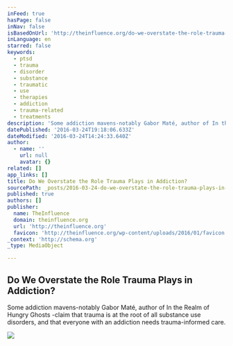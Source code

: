 ```yaml
---
inFeed: true
hasPage: false
inNav: false
isBasedOnUrl: 'http://theinfluence.org/do-we-overstate-the-role-trauma-plays-in-addiction/'
inLanguage: en
starred: false
keywords:
  - ptsd
  - trauma
  - disorder
  - substance
  - traumatic
  - use
  - therapies
  - addiction
  - trauma-related
  - treatments
description: 'Some addiction mavens-notably Gabor Maté, author of In the Realm of Hungry Ghosts -claim that trauma is at the root of all substance use disorders, and that everyone with an addiction needs trauma-informed care.'
datePublished: '2016-03-24T19:18:06.633Z'
dateModified: '2016-03-24T14:24:33.640Z'
author:
  - name: ''
    url: null
    avatar: {}
related: []
app_links: []
title: Do We Overstate the Role Trauma Plays in Addiction?
sourcePath: _posts/2016-03-24-do-we-overstate-the-role-trauma-plays-in-addiction.md
published: true
authors: []
publisher:
  name: TheInfluence
  domain: theinfluence.org
  url: 'http://theinfluence.org'
  favicon: 'http://theinfluence.org/wp-content/uploads/2016/01/favicon.png'
_context: 'http://schema.org'
_type: MediaObject

---
```

<article style=""><h1>Do We Overstate the Role Trauma Plays in Addiction?</h1><p>Some addiction mavens-notably Gabor Maté, author of In the Realm of Hungry Ghosts -claim that trauma is at the root of all substance use disorders, and that everyone with an addiction needs trauma-informed care.</p><img src="https://s3-us-west-2.amazonaws.com/the-grid-img/p/6e8b2ba4c527211b3b494c0cb666812174c8eec1.jpg" /></article>